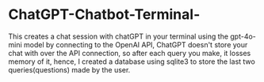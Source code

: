 # ChatGPT-Chatbot-Terminal-
This creates a chat session with chatGPT in your terminal using the gpt-4o-mini model by connecting to the OpenAI API, ChatGPT doesn't store your chat with over the API connection, so after each query you make, it losses memory of it, hence, I created a database using sqlite3 to store the last two queries(questions) made by the user.
